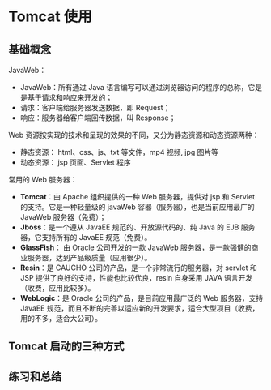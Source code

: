 # Tomcat 使用

## 基础概念

JavaWeb：

* JavaWeb：所有通过 Java 语言编写可以通过浏览器访问的程序的总称，它是是基于请求和响应来开发的；
* 请求：客户端给服务器发送数据，即 Request；
* 响应：服务器给客户端回传数据，叫 Response；

Web 资源按实现的技术和呈现的效果的不同，又分为静态资源和动态资源两种：

* 静态资源： html、css、js、txt 等文件，mp4 视频, jpg 图片等
* 动态资源： jsp 页面、Servlet 程序

常用的 Web 服务器：

* **Tomcat**：由 Apache 组织提供的一种 Web 服务器，提供对 jsp 和 Servlet 的支持。它是一种轻量级的 javaWeb 容器（服务器），也是当前应用最广的 JavaWeb 服务器（免费）；
* **Jboss**：是一个遵从 JavaEE 规范的、开放源代码的、纯 Java 的 EJB 服务器，它支持所有的 JavaEE 规范（免费）。
* **GlassFish**： 由 Oracle 公司开发的一款 JavaWeb 服务器，是一款强健的商业服务器，达到产品级质量（应用很少）。
* **Resin**：是 CAUCHO 公司的产品，是一个非常流行的服务器，对 servlet 和 JSP 提供了良好的支持，性能也比较优良，resin 自身采用 JAVA 语言开发（收费，应用比较多）。
* **WebLogic**：是 Oracle 公司的产品，是目前应用最广泛的 Web 服务器，支持 JavaEE 规范，而且不断的完善以适应新的开发要求，适合大型项目（收费，用的不多，适合大公司）。

## Tomcat 启动的三种方式

## 练习和总结
